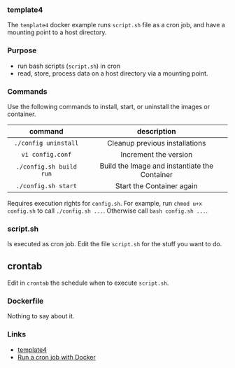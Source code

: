 
### template4
The `template4` docker example runs `script.sh` file as a cron job,
and have a mounting point to a host directory.

### Purpose
* run bash scripts (`script.sh`) in cron
* read, store, process data on a host directory via a mounting point.

### Commands
Use the following commands to install, start, or uninstall the images or container.

| command | description |
|:-------:|:-----------:|
| `./config uninstall` | Cleanup previous installations |
| `vi config.conf` | Increment the version |
| `./config.sh build run` | Build the Image and instantiate the Container |
| `./config.sh start` | Start the Container again |

Requires execution rights for `config.sh`.
For example, run `chmod u+x config.sh` to call `./config.sh ...`.
Otherwise call `bash config.sh ...`.


### script.sh
Is executed as cron job.
Edit the file `script.sh` for the stuff you want to do.

## crontab
Edit in `crontab` the schedule when to execute `script.sh`. 

### Dockerfile
Nothing to say about it.


### Links
* [template4](https://github.com/ulf1/waalfisk/tree/master/template4)
* [Run a cron job with Docker](https://www.ekito.fr/people/run-a-cron-job-with-docker/)
